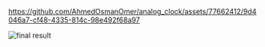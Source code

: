 

https://github.com/AhmedOsmanOmer/analog_clock/assets/77662412/9d4046a7-cf48-4335-814c-98e492f68a97

![final result](https://github.com/AhmedOsmanOmer/analog_clock/assets/77662412/db3384dd-bb40-4b4a-b889-b0a530f5bc3b)

